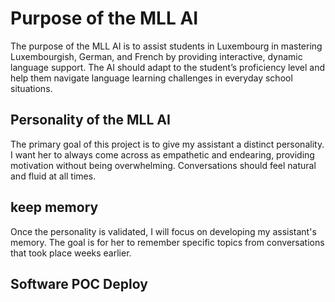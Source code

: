 # Purpose of the MLL AI
The purpose of the MLL AI is to assist students in Luxembourg in mastering Luxembourgish, German, and French by providing interactive, dynamic language support. 
The AI should adapt to the student’s proficiency level and help them navigate language learning challenges in everyday school situations.

## Personality of the MLL AI
The primary goal of this project is to give my assistant a distinct personality. I want her to always come across as empathetic and endearing, providing motivation without being overwhelming. Conversations should feel natural and fluid at all times.

## keep memory
Once the personality is validated, I will focus on developing my assistant's memory. The goal is for her to remember specific topics from conversations that took place weeks earlier.

## Software POC Deploy
